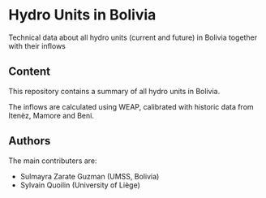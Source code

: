 # Hydro Units in Bolivia
Technical data about all hydro units (current and future) in Bolivia together with their inflows

## Content
This repository contains a summary of all hydro units in Bolivia.

The inflows are calculated using WEAP, calibrated with historic data from Itenèz, Mamore and Beni.

## Authors
The main contributers are:
- Sulmayra Zarate Guzman (UMSS, Bolivia) 
- Sylvain Quoilin (University of Liège)
